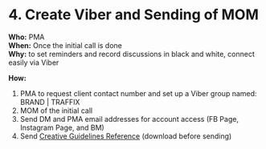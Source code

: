 # 4. Create Viber and Sending of MOM



**Who:** PMA \
**When:** Once the initial call is done \
**Why:** to set reminders and record discussions in black and white, connect easily via Viber&#x20;

**How:**&#x20;

1. PMA to request client contact number and set up a Viber group named: BRAND | TRAFFIX&#x20;
2. MOM of the initial call &#x20;
3. Send DM and PMA email addresses for account access (FB Page, Instagram Page, and BM)&#x20;
4. Send [Creative Guidelines Reference](https://traffixph-my.sharepoint.com/personal/v\_lu\_traffix\_ph/\_layouts/15/guestaccess.aspx?docid=1a14072d758be408ca15c0ab045086026\&authkey=AW\_ULfdoP-Twmmt1vZ4m7sw\&e=kDbLva) (download before sending)&#x20;
